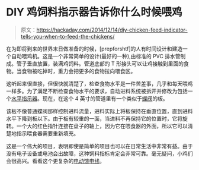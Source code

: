 # DIY 鸡饲料指示器告诉你什么时候喂鸡

> 原文：<https://hackaday.com/2014/12/14/diy-chicken-feed-indicator-tells-you-when-to-feed-the-chickens/>

在为即将到来的世界末日做准备的时候，[prepforshtf]的人有时间设计和建造一个自动喂鸡机。这是一个非常简单的设计(最好的一种),由标准的 PVC 排水管制成。管子垂直放置，装满鸡饲料。管道底部的 T 形接头可以让鸡接触到里面的食物。当食物被吃掉时，重力会把更多的食物拉向喂食区。

这听起来很直接，但很快就清楚了，检查食物水平是一件苦差事，几乎和每天喂鸡一样多。为了满足不断检查食物水平的要求，自动进料系统被拆开并修改为包括一个[水平指示器](http://prepforshtf.com/diy-chicken-feed-indicator-pvc-chicken-feeder/#.VI2hhyvF_55)。现在，在这个 4 英寸的管道里有一个类似于[蝶阀](http://en.wikipedia.org/wiki/Butterfly_valve)的板。

该板不像普通蝶阀那样控制进料流量，进料实际上将板保持在垂直位置，直到进料水平下降到板以下。由于板有较重的一面，当进料不再保持它的位置时，它将旋转。一个大的红色指针连接在盘子的轴上，因为它在喂食器的外面，所以它可以清楚地指示喂食器需要重新填充。

这是一个伟大的项目，表明即使是简单的项目也可以在日常生活中非常有益。由于没有电子设备或电池会出故障，这种饲料指标肯定会非常可靠。毫无疑问，小鸡们会很高兴。看看这个更复杂的[电动馈电线](http://hackaday.com/2005/08/25/automated-chicken-feeder/%20)。
